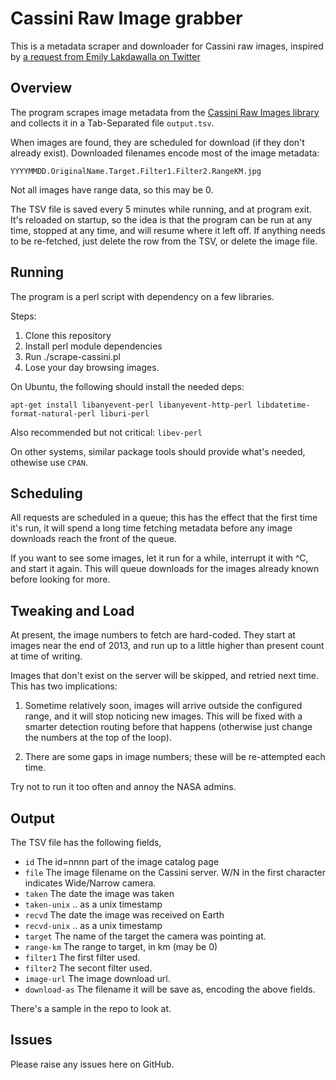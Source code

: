 # Cassini Raw Image grabber

This is a metadata scraper and downloader for Cassini raw images,
inspired by
[a request from Emily Lakdawalla on Twitter](https://twitter.com/elakdawalla/status/611023205155799040)

## Overview

The program scrapes image metadata from the
[Cassini Raw Images library](http://saturn.jpl.nasa.gov/photos/raw/)
and collects it in a Tab-Separated file `output.tsv`.

When images are found, they are scheduled for download (if they don't
already exist).  Downloaded filenames encode most of the image
metadata:

`YYYYMMDD.OriginalName.Target.Filter1.Filter2.RangeKM.jpg`

Not all images have range data, so this may be 0.

The TSV file is saved every 5 minutes while running, and at program
exit.  It's reloaded on startup, so the idea is that the program can
be run at any time, stopped at any time, and will resume where it left
off.  If anything needs to be re-fetched, just delete the row from the
TSV, or delete the image file.

## Running

The program is a perl script with dependency on a few libraries.

Steps:
1. Clone this repository
2. Install perl module dependencies
3. Run ./scrape-cassini.pl
4. Lose your day browsing images.

On Ubuntu, the following should install the needed deps:

```
apt-get install libanyevent-perl libanyevent-http-perl libdatetime-format-natural-perl liburi-perl
```

Also recommended but not critical: `libev-perl`

On other systems, similar package tools should provide what's needed,
othewise use `CPAN`.

## Scheduling

All requests are scheduled in a queue; this has the effect that the
first time it's run, it will spend a long time fetching metadata
before any image downloads reach the front of the queue.

If you want to see some images, let it run for a while, interrupt it
with ^C, and start it again.  This will queue downloads for the images
already known before looking for more.

## Tweaking and Load

At present, the image numbers to fetch are hard-coded. They start at
images near the end of 2013, and run up to a little higher than
present count at time of writing.

Images that don't exist on the server will be skipped, and retried
next time. This has two implications:

1. Sometime relatively soon, images will arrive outside the configured
   range, and it will stop noticing new images.  This will be fixed
   with a smarter detection routing before that happens (otherwise
   just change the numbers at the top of the loop).

2. There are some gaps in image numbers; these will be re-attempted
   each time.

Try not to run it too often and annoy the NASA admins.

## Output

The TSV file has the following fields, 

* `id` The id=nnnn part of the image catalog page
* `file` The image filename on the Cassini server.  W/N in the first
  character indicates Wide/Narrow camera.
* `taken` The date the image was taken
* `taken-unix` .. as a unix timestamp
* `recvd` The date the image was received on Earth
* `recvd-unix` .. as a unix timestamp
* `target` The name of the target the camera was pointing at.
* `range-km` The range to target, in km (may be 0)
* `filter1` The first filter used.
* `filter2` The secont filter used.
* `image-url` The image download url.
* `download-as` The filename it will be save as, encoding the above fields.

There's a sample in the repo to look at.

## Issues

Please raise any issues here on GitHub.
